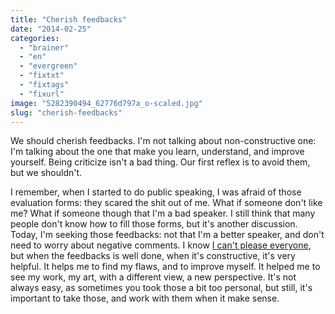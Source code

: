```yaml
---
title: "Cherish feedbacks"
date: "2014-02-25"
categories: 
  - "brainer"
  - "en"
  - "evergreen"
  - "fixtxt"
  - "fixtags"
  - "fixurl"
image: "5282390494_62776d797a_o-scaled.jpg"
slug: "cherish-feedbacks"
---
```


We should cherish feedbacks. I'm not talking about non-constructive one: I'm talking about the one that make you learn, understand, and improve yourself. Being criticize isn't a bad thing. Our first reflex is to avoid them, but we shouldn't.

I remember, when I started to do public speaking, I was afraid of those evaluation forms: they scared the shit out of me. What if someone don't like me? What if someone though that I'm a bad speaker. I still think that many people don't know how to fill those forms, but it's another discussion. Today, I'm seeking those feedbacks: not that I'm a better speaker, and don't need to worry about negative comments. I know [I can't please everyone](http://fred.dev/you-cant-please-everyone-get-over-it/ "You can’t please everyone, get over it"), but when the feedbacks is well done, when it's constructive, it's very helpful. It helps me to find my flaws, and to improve myself. It helped me to see my work, my art, with a different view, a new perspective. It's not always easy, as sometimes you took those a bit too personal, but still, it's important to take those, and work with them when it make sense.
